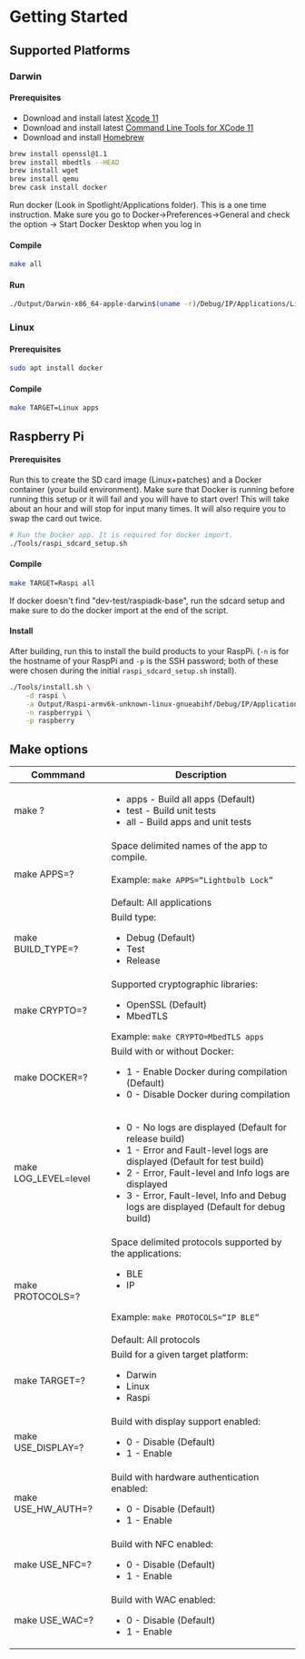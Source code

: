 # Getting Started

## Supported Platforms
### Darwin
#### Prerequisites
- Download and install latest [Xcode 11](https://developer.apple.com/download/more/)
- Download and install latest [Command Line Tools for XCode 11](https://developer.apple.com/download/more/)
- Download and install [Homebrew](https://brew.sh)

```sh
brew install openssl@1.1
brew install mbedtls --HEAD
brew install wget
brew install qemu
brew cask install docker
```

Run docker (Look in Spotlight/Applications folder). This is a one time instruction.
Make sure you go to Docker→Preferences→General and check the option → Start Docker Desktop when you log in

#### Compile
```sh
make all
```

#### Run
```sh
./Output/Darwin-x86_64-apple-darwin$(uname -r)/Debug/IP/Applications/Lightbulb.OpenSSL
```

### Linux
#### Prerequisites
```sh
sudo apt install docker
```

#### Compile
```sh
make TARGET=Linux apps
```

## Raspberry Pi
#### Prerequisites
Run this to create the SD card image (Linux+patches) and a Docker container (your build environment).
Make sure that Docker is running before running this setup or it will fail and you will have to start over!
This will take about an hour and will stop for input many times. It will also require you to swap the card out twice.
```sh
# Run the Docker app. It is required for docker import.
./Tools/raspi_sdcard_setup.sh
```

#### Compile
```sh
make TARGET=Raspi all
```
If docker doesn't find "dev-test/raspiadk-base", run the sdcard setup and make sure to do the docker import at the end of the script.

#### Install
After building, run this to install the build products to your RaspPi. (`-n` is for the hostname of your RaspPi and `-p`
is the SSH password; both of these were chosen during the initial `raspi_sdcard_setup.sh` install).
```sh
./Tools/install.sh \
    -d raspi \
    -a Output/Raspi-armv6k-unknown-linux-gnueabihf/Debug/IP/Applications/Lightbulb.OpenSSL \
    -n raspberrypi \
    -p raspberry
```

## Make options
Commmand                         | Description
-------------------------------- | -------------------------------------------------------------------
make ? | <ul><li>apps - Build all apps (Default)</li></li><li>test - Build unit tests</li><li>all - Build apps and unit tests</li></ul>
make APPS=? | Space delimited names of the app to compile. <br><br>Example: `make APPS=“Lightbulb Lock”`<br><br> Default: All applications
make BUILD_TYPE=? | Build type: <br><ul><li>Debug (Default)</li><li>Test</li><li>Release</li></ul>
make CRYPTO=? | Supported cryptographic libraries: <br><ul><li>OpenSSL (Default)</li><li>MbedTLS</li></ul>Example: `make CRYPTO=MbedTLS apps`
make DOCKER=? | Build with or without Docker: <br><ul><li>1 - Enable Docker during compilation (Default)</li><li>0 - Disable Docker during compilation</li></ul>
make LOG_LEVEL=level | <ul><li>0 - No logs are displayed (Default for release build)</li><li>1	- Error and Fault-level logs are displayed (Default for test build)</li><li>2 - Error, Fault-level and Info logs are displayed</li><li>3 - Error, Fault-level, Info and Debug logs are displayed (Default for debug build)</li></ul>
make PROTOCOLS=? | Space delimited protocols supported by the applications: <br><ul><li>BLE</li><li>IP</li></ul><br>Example: `make PROTOCOLS=“IP BLE”`<br><br>Default: All protocols
make TARGET=? | Build for a given target platform:<br><ul><li>Darwin</li><li>Linux</li></li><li>Raspi</li></ul>
make USE_DISPLAY=? | Build with display support enabled:<br><ul><li>0 - Disable (Default)</li><li>1 - Enable</li></ul>
make USE_HW_AUTH=? | Build with hardware authentication enabled: <br><ul><li>0 - Disable (Default)</li><li>1 - Enable</li></ul>
make USE_NFC=? | Build with NFC enabled:<br><ul><li>0 - Disable (Default)</li><li>1 - Enable</li></ul>
make USE_WAC=? | Build with WAC enabled:<br><ul><li>0 - Disable (Default)</li><li>1 - Enable</li></ul>
